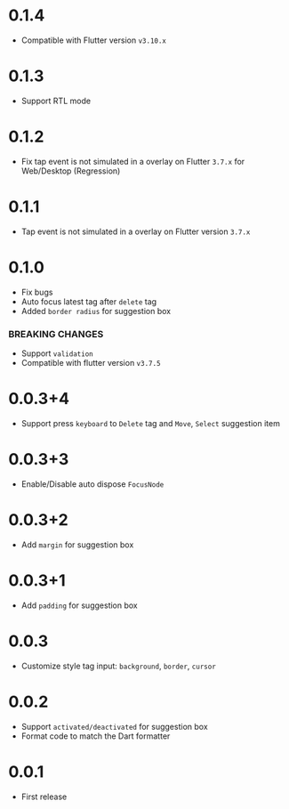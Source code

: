 # 0.1.4

- Compatible with Flutter version `v3.10.x`

# 0.1.3

- Support RTL mode

# 0.1.2

- Fix tap event is not simulated in a overlay on Flutter `3.7.x` for Web/Desktop (Regression)

# 0.1.1

- Tap event is not simulated in a overlay on Flutter version `3.7.x`

# 0.1.0

- Fix bugs
- Auto focus latest tag after `delete` tag
- Added `border radius` for suggestion box

### BREAKING CHANGES
- Support `validation` 
- Compatible with flutter version `v3.7.5` 

# 0.0.3+4

- Support press `keyboard` to `Delete` tag and `Move`, `Select` suggestion item

# 0.0.3+3

- Enable/Disable auto dispose `FocusNode`

# 0.0.3+2

- Add `margin` for suggestion box

# 0.0.3+1

- Add `padding` for suggestion box

# 0.0.3

- Customize style tag input: `background`, `border`, `cursor`

# 0.0.2

- Support `activated/deactivated` for suggestion box
- Format code to match the Dart formatter

# 0.0.1

- First release